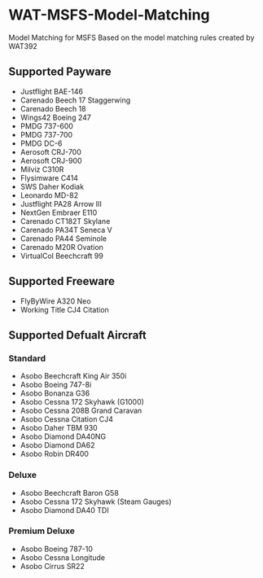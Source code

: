 # WAT-MSFS-Model-Matching
Model Matching for MSFS
Based on the model matching rules created by WAT392

## Supported Payware
* Justflight BAE-146
* Carenado Beech 17 Staggerwing
* Carenado Beech 18
* Wings42 Boeing 247
* PMDG 737-600
* PMDG 737-700
* PMDG DC-6
* Aerosoft CRJ-700
* Aerosoft CRJ-900
* Milviz C310R
* Flysimware C414
* SWS Daher Kodiak
* Leonardo MD-82
* Justflight PA28 Arrow III
* NextGen Embraer E110
* Carenado CT182T Skylane
* Carenado PA34T Seneca V
* Carenado PA44 Seminole
* Carenado M20R Ovation
* VirtualCol Beechcraft 99

## Supported Freeware
* FlyByWire A320 Neo
* Working Title CJ4 Citation

## Supported Defualt Aircraft
### Standard
* Asobo Beechcraft King Air 350i
* Asobo Boeing 747-8i
* Asobo Bonanza G36
* Asobo Cessna 172 Skyhawk (G1000)
* Asobo Cessna 208B Grand Caravan
* Asobo Cessna Citation CJ4
* Asobo Daher TBM 930
* Asobo Diamond DA40NG
* Asobo Diamond DA62
* Asobo Robin DR400
### Deluxe
* Asobo Beechcraft Baron G58
* Asobo Cessna 172 Skyhawk (Steam Gauges)
* Asobo Diamond DA40 TDI
### Premium Deluxe
* Asobo Boeing 787-10
* Asobo Cessna Longitude
* Asobo Cirrus SR22






